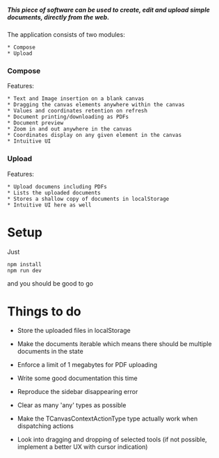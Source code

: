 ##### This piece of software can be used to create, edit and upload simple documents, directly from the web.

The application consists of two modules:  

    * Compose
    * Upload

### Compose 

Features:

    * Text and Image insertion on a blank canvas
    * Dragging the canvas elements anywhere within the canvas
    * Values and coordinates retention on refresh
    * Document printing/downloading as PDFs
    * Document preview
    * Zoom in and out anywhere in the canvas 
    * Coordinates display on any given element in the canvas
    * Intuitive UI

### Upload

Features:
    
    * Upload documens including PDFs
    * Lists the uploaded documents
    * Stores a shallow copy of documents in localStorage
    * Intuitive UI here as well


# Setup

Just

```
npm install
npm run dev
```

and you should be good to go


# Things to do
<!-- * Add some shadows -->
<!-- * Coords should clear when the document clears -->
* Store the uploaded files in localStorage
* Make the documents iterable which means there should be multiple documents in the state 
* Enforce a limit of 1 megabytes for PDF uploading
* Write some good documentation this time
* Reproduce the sidebar disappearing error

* Clear as many 'any' types as possible
* Make the TCanvasContextActionType type actually work when dispatching actions
* Look into dragging and dropping of selected tools (if not possible, implement a better UX with cursor indication)
